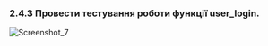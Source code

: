 ### 2.4.3 Провести тестування роботи функції user_login.
![Screenshot_7](https://github.com/user-attachments/assets/5aa95e6d-fee3-4e85-bfae-dd168fcf5e78)
